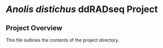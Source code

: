 # ***Anolis distichus*** ddRADseq Project

## Project Overview

This file outlines the contents of the project directory.


